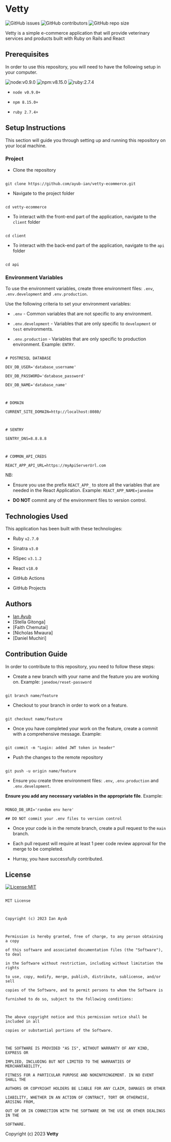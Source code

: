 # Vetty

![GitHub issues](https://img.shields.io/github/issues/ayub-ian/vetty-ecommerce) ![GitHub contributors](https://img.shields.io/github/contributors/ayub-ian/vetty-ecommerce?color=green) ![GitHub repo size](https://img.shields.io/github/repo-size/ayub-ian/vetty-ecommerce?color=violet)

  

Vetty is a simple e-commerce application that will provide veterinary services and products built with Ruby on Rails and React

  

## Prerequisites

In order to use this repository, you will need to have the following setup in your computer.

  

![node:v0.9.0](https://img.shields.io/badge/node-v0.9.0-blue.svg) ![npm:v8.15.0](https://img.shields.io/badge/npm-v8.15.0-blueviolet.svg) ![ruby:2.7.4](https://img.shields.io/badge/ruby-2.7.4-yellow.svg)

  

*  `node v0.9.0+`

*  `npm 8.15.0+`

*  `ruby 2.7.4+`

  
  

## Setup Instructions

This section will guide you through setting up and running this repository on your local machine.

  

### Project

  

* Clone the repository

```

git clone https://github.com/ayub-ian/vetty-ecommerce.git

```

* Navigate to the project folder

```

cd vetty-ecommerce

```

* To interact with the front-end part of the application, navigate to the `client` folder

```

cd client

```

* To interact with the back-end part of the application, navigate to the `api` folder

```

cd api

```

  

### Environment Variables

To use the environment variables, create three environment files: `.env`, `.env.development` and `.env.production`.

  

Use the following criteria to set your environment variables:

*  `.env` - Common variables that are not specific to any environment.

*  `.env.development` - Variables that are only specific to `development` or `test` environments.

*  `.env.production` - Variables that are only specific to production environment. Example: `ENTRY`.

  

```{shell}

# POSTRESQL DATABASE

DEV_DB_USER='database_username'

DEV_DB_PASSWORD='database_password'

DEV_DB_NAME='database_name'

  

# DOMAIN

CURRENT_SITE_DOMAIN=http://localhost:8080/

  

# SENTRY

SENTRY_DNS=8.8.8.8

  

# COMMON_API_CREDS

REACT_APP_API_URL=https://myApiServerUrl.com

```

NB:

* Ensure you use the prefix `REACT_APP_` to store all the variables that are needed in the React Application. Example: `REACT_APP_NAME=janedoe`

*  **DO NOT** commit any of the environment files to version control.

  

## Technologies Used

This application has been built with these technologies:

* Ruby `v2.7.0`

* Sinatra `v3.0`

* RSpec `v3.1.2`

* React `v18.0`

* GitHub Actions

* GitHub Projects

  
  
  

## Authors

* [Ian Ayub](https://github.com/ayub-ian)
* [Stella Gitonga]
* [Faith Chemutai]
* [Nicholas Mwaura]
* [Daniel Muchiri]

  
  

## Contribution Guide

  

In order to contribute to this repository, you need to follow these steps:

  
  

* Create a new branch with your name and the feature you are working on. Example: `janedoe/reset-password`

```git

git branch name/feature

```

  

* Checkout to your branch in order to work on a feature.

```git

git checkout name/feature

```

  

* Once you have completed your work on the feature, create a commit with a comprehensive message. Example:

```git

git commit -m "Login: added JWT token in header"

```

  

* Push the changes to the remote repository

```git

git push -u origin name/feature

```

  

* Ensure you create three environment files: `.env`, `.env.production` and `.env.development`.

**Ensure you add any necessary variables in the appropriate file**. Example:

```

MONGO_DB_URI='random env here'

## DO NOT commit your .env files to version control

```

  

* Once your code is in the remote branch, create a pull request to the `main` branch.

* Each pull request will require at least 1 peer code review approval for the merge to be completed.

* Hurray, you have successfully contributed.

  
  
  

## License

[![License:MIT](https://img.shields.io/badge/License-MIT-yellow.svg)](https://opensource.org/licenses/MIT)

  

```

MIT License

  

Copyright (c) 2023 Ian Ayub

  

Permission is hereby granted, free of charge, to any person obtaining a copy

of this software and associated documentation files (the "Software"), to deal

in the Software without restriction, including without limitation the rights

to use, copy, modify, merge, publish, distribute, sublicense, and/or sell

copies of the Software, and to permit persons to whom the Software is

furnished to do so, subject to the following conditions:

  

The above copyright notice and this permission notice shall be included in all

copies or substantial portions of the Software.

  

THE SOFTWARE IS PROVIDED "AS IS", WITHOUT WARRANTY OF ANY KIND, EXPRESS OR

IMPLIED, INCLUDING BUT NOT LIMITED TO THE WARRANTIES OF MERCHANTABILITY,

FITNESS FOR A PARTICULAR PURPOSE AND NONINFRINGEMENT. IN NO EVENT SHALL THE

AUTHORS OR COPYRIGHT HOLDERS BE LIABLE FOR ANY CLAIM, DAMAGES OR OTHER

LIABILITY, WHETHER IN AN ACTION OF CONTRACT, TORT OR OTHERWISE, ARISING FROM,

OUT OF OR IN CONNECTION WITH THE SOFTWARE OR THE USE OR OTHER DEALINGS IN THE

SOFTWARE.

```

  

Copyright (c) 2023 **Vetty**